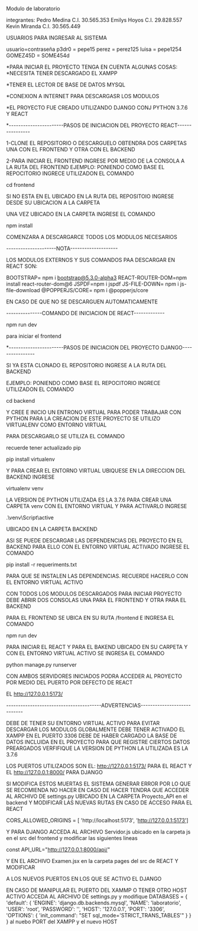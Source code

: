 Modulo de laboratorio

integrantes:
Pedro Medina C.I. 30.565.353
Emilys Hoyos C.I. 29.828.557
Kevin Miranda C.I. 30.565.449

USUARIOS PARA INGRESAR AL SISTEMA

usuario=contraseña
p3dr0 = pepe15
perez = perez125
luisa = pepe1254
GOMEZ45D = SOME454d

*PARA INICIAR EL PROYECTO TENGA EN CUENTA ALGUNAS COSAS:
*NECESITA TENER DESCARGADO EL XAMPP

*TENER EL LECTOR DE BASE DE DATOS MYSQL

*CONEXION A INTERNET PARA DESCARGASR LOS MODULOS 

*EL PROYECTO FUE CREADO UTILIZANDO DJANGO CONJ PYTHON 3.7.6 Y REACT

*-----------------------PASOS DE INICIACION DEL PROYECTO REACT----------------

1-CLONE EL REPOSITORIO O DESCARGUELO OBTENDRA DOS CARPETAS UNA CON EL FRONTEND Y 
OTRA CON EL BACKEND

2-PARA INICIAR EL FRONTEND INGRESE POR MEDIO DE LA CONSOLA A LA RUTA DEL FRONTEND
EJEMPLO:
PONIENDO COMO BASE EL REPOCITORIO INGRECE UTILIZADON EL COMANDO

cd frontend

SI NO ESTA EN EL UBICADO EN LA RUTA DEL REPOSITOIO INGRESE DESDE SU UBICACION A LA CARPETA

UNA VEZ UBICADO EN LA CARPETA INGRESE EL COMANDO

npm install

COMENZARA A DESCARGARCE TODOS LOS MODULOS NECESARIOS

---------------------NOTA--------------------

LOS MODULOS EXTERNOS Y SUS COMANDOS PAA DESCARGAR EN REACT SON:

BOOTSTRAP= npm i bootstrap@5.3.0-alpha3
REACT-ROUTER-DOM=npm install react-router-dom@6
JSPDF=npm i jspdf
JS-FILE-DOWN= npm i js-file-download
@POPPERJS/CORE= npm i @popperjs/core

EN CASO DE QUE NO SE DESCARGUEN AUTOMATICAMENTE

---------------COMANDO DE INICIACION DE REACT-------------

npm run dev

para iniciar el frontend

*-----------------------PASOS DE INICIACION DEL PROYECTO DJANGO----------------

SI YA ESTA CLONADO EL REPOSITORIO INGRESE A LA RUTA DEL BACKEND

EJEMPLO:
PONIENDO COMO BASE EL REPOCITORIO INGRECE UTILIZADON EL COMANDO

cd backend

Y CREE E INICIO UN ENTRONO VIRTUAL PARA PODER TRABAJAR CON PYTHON
PARA LA CREACION DE ESTE PROYECTO SE UTILIZO VIRTUALENV COMO ENTORNO VIRTUAL

PARA DESCARGARLO SE UTILIZA EL COMANDO 

recuerde tener actualizado pip

pip install virtualenv

Y PARA CREAR EL ENTORNO VIRTUAL UBIQUESE EN LA DIRECCION DEL BACKEND INGRESE

virtualenv venv

LA VERSION DE PYTHON UTILIZADA ES LA 3.7.6
PARA CREAR UNA CARPETA venv CON EL ENTORNO VIRTUAL Y PARA ACTIVARLO INGRESE

.\venv\Script\active

UBICADO EN LA CARPETA BACKEND

ASI SE PUEDE DESCARGAR LAS DEPENDENCIAS DEL PROYECTO EN EL BACKEND PARA ELLO CON EL ENTORNO VIRTUAL ACTIVADO INGRESE EL COMANDO

pip install -r requeriments.txt

PARA QUE SE INSTALEN LAS DEPENDENCIAS. RECUERDE HACERLO CON EL ENTORNO VIRTUAL ACTIVO

CON TODOS LOS MODULOS DESCARGADOS PARA INICIAR PROYECTO DEBE ABRIR DOS CONSOLAS 
UNA PARA EL FRONTEND Y OTRA PARA EL BACKEND

PARA EL FRONTEND SE UBICA EN SU RUTA /frontend
E INGRESA EL COMANDO

npm run dev 

PARA INICIAR EL REACT
Y PARA EL BAKEND UBICADO EN SU CARPETA Y CON EL ENTORNO VIRTUAL ACTIVO SE INGRESA EL COMANDO

python manage.py runserver

CON AMBOS SERVIDORES INICIADOS PODRA ACCEDER AL PROYECTO POR MEDIO DEL PUERTO POR DEFECTO DE REACT

EL  http://127.0.0.1:5173/

----------------------------------------ADVERTENCIAS----------------------------

DEBE DE TENER SU ENTORNO VIRTUAL ACTIVO PARA EVITAR DESCARGAR LOS MODULOS GLOBALMENTE
DEBE TENER ACTIVADO EL XAMPP EN EL PUERTO 3306
DEBE DE HABER CARGADO LA BASE DE DATOS INCLUIDA EN EL PROYECTO PARA QUE REGISTRE 
CIERTOS DATOS PREARGADOS
VERFIFIQUE LA VERSION DE PYTHON LA UTILIZADA ES LA 3.7.6

LOS PUERTOS UTILIZADOS SON EL:
http://127.0.0.1:5173/ PARA EL REACT  Y EL 
http://127.0.0.1:8000/ PARA DJANGO

SI MODIFICA ESTOS MUERTAS EL SISTEMA GENERAR ERROR POR LO QUE SE RECOMIENDA NO HACER EN CASO DE HACER TENDRA QUE ACCEDER AL ARCHIVO DE settings.py  UBICADO EN LA CARPETA Proyecto_API en el backend Y MODIFICAR LAS NUEVAS RUTAS EN CASO DE ACCESO PARA EL REACT

CORS_ALLOWED_ORIGINS = [
    'http://localhost:5173',
    'http://127.0.0.1:5173']

Y PARA DJANGO ACCEDA AL ARCHIVO Servidor.js ubicado en la carpeta js en el src del frontend y modificar las siguientes lineas

const API_URL="http://127.0.0.1:8000/api/"

Y EN EL ARCHIVO Examen.jsx en la carpeta pages del src de REACT Y MODIFICAR

<!-- <a className="btn btn-info mt-2 fw-bold" href={`http://127.0.0.1:8000/media/${resultado.archivo}`} download="documento" target="_blank" >Visualizar</a> -->


A LOS NUEVOS PUERTOS EN LOS QUE SE ACTIVO EL DJANGO


EN CASO DE MANIPULAR EL PUERTO DEL XAMMP O TENER OTRO HOST ACTIVO ACCEDA AL ARCHIVO DE settings.py y modifique
DATABASES = {
    'default': {
        'ENGINE': 'django.db.backends.mysql',
        'NAME': 'laboratorio',
        'USER': 'root',
        'PASSWORD': '',
        'HOST': '127.0.0.1',
        'PORT': '3306',
        'OPTIONS': {
            'init_command': "SET sql_mode='STRICT_TRANS_TABLES'"
        }
    }
}
al nuebo PORT del XAMPP y el nuevo HOST


